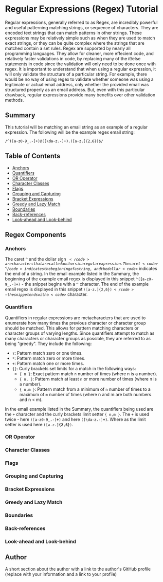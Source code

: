 # Regular Expressions (Regex) Tutorial

Regular expressions, generally referred to as Regex, are incredibly powerful and useful patterning matching strings, or sequence of characters. They are encoded text strings that can match patterns in other strings. These expressions may be relatively simple such as when they are used to match exact strings, or they can be quite complex where the strings that are matched contain a set rules. Regex are supported by nearly all programming languages. They allow for cleaner, more effecient code, and relatively faster validations in code, by replacing many of the if/else statements in code since the validation will only need to be done once with regex. It is important to understand that when using a regular expression, it will only validate the structure of a particular string. For example, there would be no way of using regex to validate whether someone was using a legitimate or actual email address, only whether the provided email was structured properly as an email address. But, even with this particular drawback, regular expressions provide many benefits over other validation methods.

## Summary

This tutorial will be matching an email string as an example of a regular expression. The following will be the example regex email string:<br>

<code>/^([a-z0-9_\.-]+)@([\da-z\.-]+)\.([a-z\.]{2,6})$/</code>


## Table of Contents

- [Anchors](#anchors)
- [Quantifiers](#quantifiers)
- [OR Operator](#or-operator)
- [Character Classes](#character-classes)
- [Flags](#flags)
- [Grouping and Capturing](#grouping-and-capturing)
- [Bracket Expressions](#bracket-expressions)
- [Greedy and Lazy Match](#greedy-and-lazy-match)
- [Boundaries](#boundaries)
- [Back-references](#back-references)
- [Look-ahead and Look-behind](#look-ahead-and-look-behind)

## Regex Components

### Anchors

The caret <code>^</code> and the dollar sign <code>$</code> are characters that are called anchors in a regular expression. The caret <code>^</code> indicates the beginning of a string, and the dollar <code>$</code> indicates the end of a string. In the email example listed in the Summary, the beginning of the example email regex is displayed in this snippet <code>^([a-z0-9_\.-]+)</code> - the snippet begins with a <code>^</code> character. The end of the example email regex is displayed in this snippet <code>([a-z\.]{2,6})$</code> - the snippet ends with a <code>$</code> character.

### Quantifiers

Quantifiers in regular expressions are metacharacters that are used to enumerate how many times the previous character or character group should be matched. This allows for pattern matching characters or character groups of varying lengths. Since quantifiers attempt to match as many characters or character groups as possible, they are referred to as being "greedy". They include the following:

- <code>?</code>: Pattern match zero or one times.
- <code>*</code>: Pattern match zero or more times.
- <code>+</code>: Pattern match one or more times.
- <code>{}</code>: Curly brackets set limits for a match in the following ways:
    - <code>{ n }</code>: Exact pattern match <code>n</code> number of times (where n is a number).
    - <code>{ n, }</code>: Pattern match at least <code>n</code> or more number of times (where n is a number).
    - <code>{ n,m }</code>: Pattern match from a minimum of <code>n</code> number of times to a maximum of <code>m</code> number of times (where n and m are both numbers and n < m).

In the email example listed in the Summary, the quantifiers being used are the <code>+</code> character and the curly brackets limit setter <code>{ n,m }</code>. The <code>+</code> is used twice - here <code>([a-z0-9_\.-]**+**)</code> and here <code>([\da-z\.-]**+**)</code>. Where as the limit setter is used here <code>([a-z\.]**{2,6}**)</code>.
    
### OR Operator

### Character Classes

### Flags

### Grouping and Capturing

### Bracket Expressions

### Greedy and Lazy Match

### Boundaries

### Back-references

### Look-ahead and Look-behind

## Author

A short section about the author with a link to the author's GitHub profile (replace with your information and a link to your profile)
